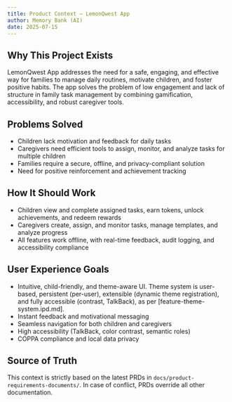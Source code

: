 ```yaml
---
title: Product Context – LemonQwest App
author: Memory Bank (AI)
date: 2025-07-15
---
```


## Why This Project Exists

LemonQwest App addresses the need for a safe, engaging, and effective way for families to manage daily routines, motivate children, and foster positive habits. The app solves the problem of low engagement and lack of structure in family task management by combining gamification, accessibility, and robust caregiver tools.

## Problems Solved

- Children lack motivation and feedback for daily tasks
- Caregivers need efficient tools to assign, monitor, and analyze tasks for multiple children
- Families require a secure, offline, and privacy-compliant solution
- Need for positive reinforcement and achievement tracking

## How It Should Work

- Children view and complete assigned tasks, earn tokens, unlock achievements, and redeem rewards
- Caregivers create, assign, and monitor tasks, manage templates, and analyze progress
- All features work offline, with real-time feedback, audit logging, and accessibility compliance

## User Experience Goals

- Intuitive, child-friendly, and theme-aware UI. Theme system is user-based, persistent (per-user), extensible (dynamic theme registration), and fully accessible (contrast, TalkBack), as per [feature-theme-system.ipd.md].
- Instant feedback and motivational messaging
- Seamless navigation for both children and caregivers
- High accessibility (TalkBack, color contrast, semantic roles)
- COPPA compliance and local data privacy

## Source of Truth

This context is strictly based on the latest PRDs in `docs/product-requirements-documents/`. In case of conflict, PRDs override all other documentation.
